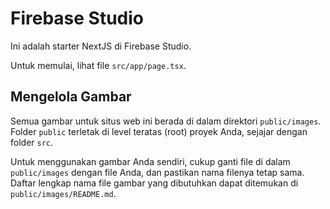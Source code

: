 # Firebase Studio

Ini adalah starter NextJS di Firebase Studio.

Untuk memulai, lihat file `src/app/page.tsx`.

## Mengelola Gambar

Semua gambar untuk situs web ini berada di dalam direktori `public/images`. Folder `public` terletak di level teratas (root) proyek Anda, sejajar dengan folder `src`.

Untuk menggunakan gambar Anda sendiri, cukup ganti file di dalam `public/images` dengan file Anda, dan pastikan nama filenya tetap sama. Daftar lengkap nama file gambar yang dibutuhkan dapat ditemukan di `public/images/README.md`.
